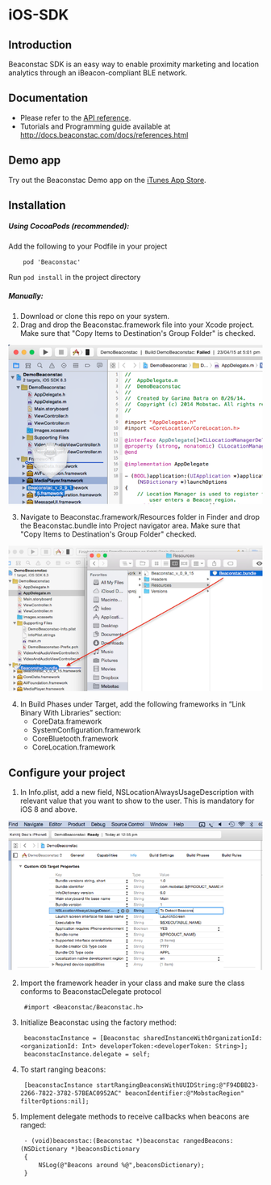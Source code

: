 # iOS-SDK

## Introduction

Beaconstac SDK is an easy way to enable proximity marketing and location analytics through an iBeacon-compliant BLE network. 

## Documentation

* Please refer to the [API reference](http://cocoadocs.org/docsets/Beaconstac).
* Tutorials and Programming guide available at http://docs.beaconstac.com/docs/references.html

## Demo app

Try out the Beaconstac Demo app on the [iTunes App Store](https://itunes.apple.com/us/app/beaconstac/id956442796?mt=8).

## Installation
##### Using CocoaPods (recommended):
Add the following to your Podfile in your project
		
		pod 'Beaconstac'

Run `pod install` in the project directory


##### Manually:

1. Download or clone this repo on your system.
2. Drag and drop the Beaconstac.framework file into your Xcode project. Make sure that "Copy Items to Destination's Group Folder" is checked.
<img src="images/frameworkdrop.png" alt="Build Phases" width="600">

3. Navigate to Beaconstac.framework/Resources folder in Finder and drop the Beaconstac.bundle into Project navigator area. Make sure that "Copy Items to Destination's Group Folder" checked.
<img src="images/bundledrop.png" alt="Build Phases" width="600">

4. In Build Phases under Target, add the following frameworks in “Link Binary With Libraries” section:
	- CoreData.framework
	- SystemConfiguration.framework
	- CoreBluetooth.framework
	- CoreLocation.framework

## Configure your project
	
1. In Info.plist, add a new field, NSLocationAlwaysUsageDescription with relevant value that you want to show to the user. This is mandatory for iOS 8 and above.
<img src="images/usagedescription.png" alt="Build Phases" width="600">

2. Import the framework header in your class and make sure the  class conforms to BeaconstacDelegate protocol

		#import <Beaconstac/Beaconstac.h>

3. Initialize Beaconstac using the factory method:
		
		beaconstacInstance = [Beaconstac sharedInstanceWithOrganizationId:<organizationId: Int> developerToken:<developerToken: String>];
        beaconstacInstance.delegate = self;

4. To start ranging beacons:
		
		[beaconstacInstance startRangingBeaconsWithUUIDString:@"F94DBB23-2266-7822-3782-57BEAC0952AC" beaconIdentifier:@"MobstacRegion" filterOptions:nil];
		
5. Implement delegate methods to receive callbacks when beacons are ranged:
		
		- (void)beaconstac:(Beaconstac *)beaconstac rangedBeacons:(NSDictionary *)beaconsDictionary
		{
    		NSLog(@"Beacons around %@",beaconsDictionary);
		}
		
